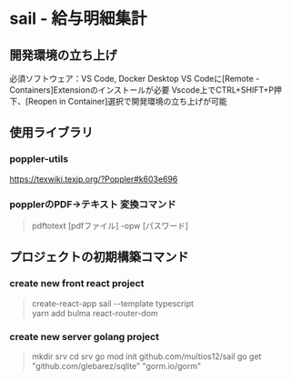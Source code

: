 # sail - 給与明細集計  


## 開発環境の立ち上げ
必須ソフトウェア：VS Code, Docker Desktop
VS Codeに[Remote - Containers]Extensionのインストールが必要
Vscode上でCTRL+SHIFT+P押下、[Reopen in Container]選択で開発環境の立ち上げが可能

## 使用ライブラリ
### poppler-utils
  https://texwiki.texjp.org/?Poppler#k603e696

### popplerのPDF→テキスト 変換コマンド
> pdftotext [pdfファイル] -opw [パスワード]

## プロジェクトの初期構築コマンド

### create new front react project
> create-react-app sail --template typescript\
> yarn add bulma react-router-dom 

### create new server golang project
> mkdir srv
> cd srv
> go mod init github.com/multios12/sail
> go get "github.com/glebarez/sqlite" "gorm.io/gorm"
